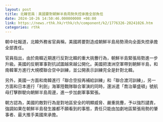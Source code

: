 ```yaml
---
layout: post
title: 北韓官員：美國要對朝鮮半島局勢失控承擔全部負任
date: 2024-10-26 14:50:46.000000000 +08:00
link: https://news.rthk.hk/rthk/ch/component/k2/1776326-20241026.htm
categories: rthk
---
```


朝中社報道，北韓外務省官員稱，美國將要對造成朝鮮半島局勢滑向全面失控承擔全部責任。

官員指出，由於南韓近期進行反對北韓的重大挑釁行為，朝鮮半島緊張局勢進一步升級。美國的反朝軍事對抗試圖越來越公開化。美國把澳洲空軍帶到朝鮮半島，和南韓軍方進行大規模聯合空中訓練，並公開表示訓練完全是針對北韓。

另外，美國一方面和南韓進行「聯合空投再補給訓練」和「聯合渡河訓練」，另一方面和日本進行「利劍」海軍陸戰隊聯合軍演的同時，還派遣「喬治華盛頓」號航母打擊群駛向朝鮮半島周邊，進一步加劇軍事緊張。

朝方認為，美國的敵對行為是對地區安全的明顯威脅、嚴重挑釁，予以強烈譴責，強調如果在朝鮮半島發生誰都不願看到的事態，責任只能由加劇地區緊張局勢的肇事者、最大推手美國來承擔。
